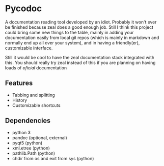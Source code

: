 # Pycodoc

A documentation reading tool developed by an idiot. Probably it won't ever be finished because zeal does a good enough job. Still I think this project could bring some new things to the table, mainly in adding your documentation easily from local git repos (which is mainly in markdown and normally end up all over your system), and in having a friendly(er), customizable interface.

Still it would be cool to have the zeal documentation stack integrated with this. You should really try zeal instead of this if you are planning on having loads of *oficial* documentation 

## Features


* Tabbing and splitting
* History
* Customizable shortcuts
<!-- * style on your HTML files-->
<!-- * Create different style easily-->
<!-- * Get HTML from other file formats (when pandoc is enabled) -->
<!-- * Easily add new docs-->

## Dependencies

* python 3
* pandoc (optional, external)
* pyqt5 (python)
* xml.etree (python)
* pathlib.Path (python)
* chdir from os and exit from sys (python)
